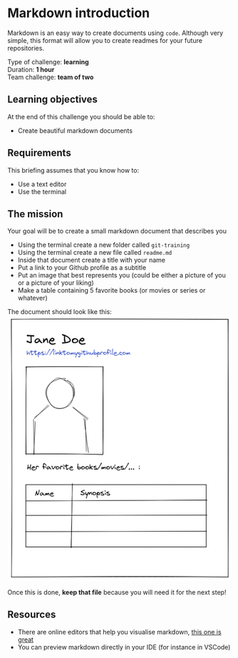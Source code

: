 # Markdown introduction

Markdown is an easy way to create documents using `code`. Although very simple, this format will allow you to create readmes for your future repositories.

Type of challenge: **learning**  
Duration: **1 hour**  
Team challenge: **team of two**

## Learning objectives

At the end of this challenge you should be able to:
* Create beautiful markdown documents

## Requirements

This briefing assumes that you know how to:

- Use a text editor
- Use the terminal

## The mission

Your goal will be to create a small markdown document that describes you

- Using the terminal create a new folder called `git-training`
- Using the terminal create a new file called `readme.md`
- Inside that document create a title with your name
- Put a link to your Github profile as a subtitle
- Put an image that best represents you (could be either a picture of you or a picture of your liking)
- Make a table containing 5 favorite books (or movies or series or whatever)

The document should look like this:
![my first markdown document](./markdown.png)

Once this is done, **keep that file** because you will need it for the next step!

## Resources

- There are online editors that help you visualise markdown, [this one is great](https://stackedit.io/app)
- You can preview markdown directly in your IDE (for instance in VSCode)